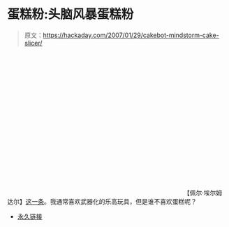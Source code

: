 # 蛋糕粉:头脑风暴蛋糕粉

> 原文：<https://hackaday.com/2007/01/29/cakebot-mindstorm-cake-slicer/>

<object width="400" height="325"><param value="http://www.youtube.com/v/4O4x9J4PnSI" name="movie"> <param value="transparent" name="wmode"></object> 
【佩尔·埃尔姆达尔】[这一条](http://www.youtube.com/watch?v=4O4x9J4PnSI)。我通常喜欢武器化的乐高玩具，但是谁不喜欢蛋糕呢？

*   [永久链接](http://www.youtube.com/watch?v=4O4x9J4PnSI)